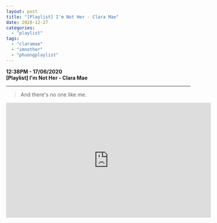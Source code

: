 ```yaml
---
layout: post
title: "[Playlist] I'm Not Her - Clara Mae"
date: 2020-12-27
categories: 
  - "playlist"
tags: 
  - "claramae"
  - "imnother"
  - "phuongplaylist"
---
```


**12:38PM - 17/06/2020**  
**\[Playlist\] I'm Not Her - Clara Mae**

* * *

> And there's no one like me.

<iframe
  width="560"
  height="315"
  src="https://www.youtube.com/embed/3n0U9GG6QJU"
  frameborder="0"
  allow="accelerometer; autoplay; clipboard-write; encrypted-media; gyroscope; picture-in-picture"
  allowfullscreen>
</iframe>

